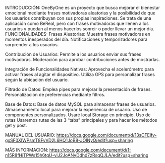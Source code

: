 INTRODUCCIÓN:
OneByOne es un proyecto que busca mejorar el bienestar emocional mediante frases motivadoras aleatorias y la posibilidad de que los usuarios contribuyan con sus propias inspiraciones.
Se trata de una aplicación como BeReal, pero con frases motivadoras que llenen a los usuarios y puedan al menos hacerlos sonreír o poder llevar un mejor día.
FUNCIONALIDADES:
Frases Aleatorias:
Muestra frases motivadoras en momentos inesperados del día.
Notificaciones y temporizadores para sorprender a los usuarios.

Contribución de Usuarios:
Permite a los usuarios enviar sus frases motivadoras.
Moderación para aprobar contribuciones antes de mostrarlas.

Integración de Funcionalidades Nativas:
Aprovecha el acelerómetro para activar frases al agitar el dispositivo.
Utiliza GPS para personalizar frases según la ubicación del usuario.

Filtrado de Datos:
Emplea pipes para mejorar la presentación de frases.
Personalización de preferencias mediante filtros.

Base de Datos:
Base de datos MySQL para almacenar frases de usuarios.
Almacenamiento local para mejorar la experiencia de usuario.
Uso de componentes personalizados.
Usaré local Storage en principio.
Uso de rutas
Usaremos rutas de las 3 “tabs” principales y para hacer los métodos get y post.

MANUAL DEL USUARIO:
https://docs.google.com/document/d/13sCFEjfv-gxSF0XIWPsmT8FvVD2L6HQ1JoB8-JOINyQ/edit?usp=sharing

MÁS INFORMACION:
https://docs.google.com/document/d/1-n15R8fHiTPWs15h6tqU-viJ2JoANyDdhd7zRsqQJLA/edit?usp=sharing

